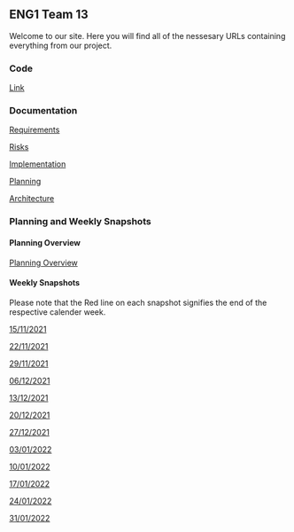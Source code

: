 ## ENG1 Team 13

Welcome to our site. Here you will find all of the nessesary URLs containing everything from our project.

### Code

[Link](url) 

### Documentation

[Requirements](url) 

[Risks](Documentation/Risks1_NONFINAL.pdf) 

[Implementation](url) 

[Planning](url) 

[Architecture](url) 
 

### Planning and Weekly Snapshots

#### Planning Overview

[Planning Overview](url)

#### Weekly Snapshots
Please note that the Red line on each snapshot signifies the end of the respective calender week.


[15/11/2021](Weekly_Snapshots/Aut8.png)

[22/11/2021](Weekly_Snapshots/Aut9.png)

[29/11/2021](Weekly_Snapshots/Aut10.png)

[06/12/2021](Weekly_Snapshots/Win1.png)

[13/12/2021](Weekly_Snapshots/Win2.png)

[20/12/2021](Weekly_Snapshots/Win3.png)

[27/12/2021](Weekly_Snapshots/Win4.png)

[03/01/2022](Weekly_Snapshots/Win5.png)

[10/01/2022](Weekly_Snapshots/Spr1.png)

[17/01/2022](Weekly_Snapshots/Spr2.png)

[24/01/2022](Weekly_Snapshots/Spr3.png)

[31/01/2022](Weekly_Snapshots/Spr4.png)
